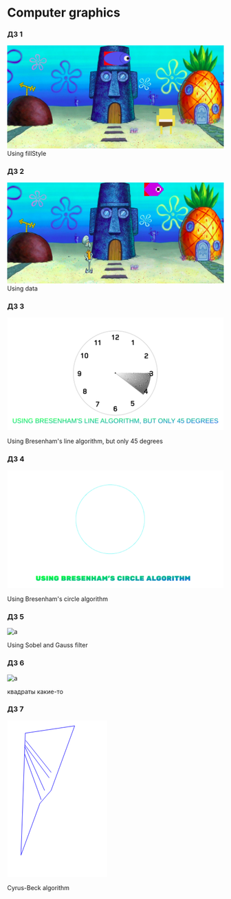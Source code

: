 <h1>Computer graphics</h1>
<h3>ДЗ 1</h3> 

![a](dz1/final.png) 
Using fillStyle

<h3>ДЗ 2</h3> 

![a](dz2/final.png) 
Using data 

<h3>ДЗ 3</h3>

![a](dz3/final.png)

Using Bresenham's line algorithm, but only 45 degrees

<h3>ДЗ 4</h3>

![a](dz4/final.png)

Using Bresenham's circle algorithm

<h3>ДЗ 5</h3>

![a]()

Using Sobel and Gauss filter 

<h3>ДЗ 6</h3>

![a]()

квадраты какие-то

<h3>ДЗ 7</h3>

![a](dz7/final.png)

Cyrus-Beck algorithm